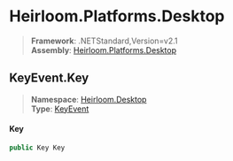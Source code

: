 # Heirloom.Platforms.Desktop

> **Framework**: .NETStandard,Version=v2.1  
> **Assembly**: [Heirloom.Platforms.Desktop][0]  

## KeyEvent.Key

> **Namespace**: [Heirloom.Desktop][0]  
> **Type**: [KeyEvent][1]  

#### Key

```cs
public Key Key
```

[0]: ../../../Heirloom.Platforms.Desktop.md
[1]: ../KeyEvent.md
